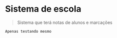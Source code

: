<h1>Sistema de escola</h1>

>Sistema que terá notas de alunos e marcações

```
Apenas testando mesmo
```
<!-- Testando o github -->